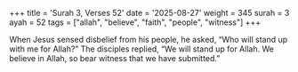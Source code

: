 +++
title = 'Surah 3, Verses 52'
date = '2025-08-27'
weight = 345
surah = 3
ayah = 52
tags = ["allah", "believe", "faith", "people", "witness"]
+++

When Jesus sensed disbelief from his people, he asked, “Who will stand up with me for Allah?” The disciples replied, “We will stand up for Allah. We believe in Allah, so bear witness that we have submitted.”